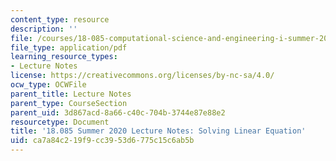 ```yaml
---
content_type: resource
description: ''
file: /courses/18-085-computational-science-and-engineering-i-summer-2020/ca7a84c219f9cc3953d6775c15c6ab5b_MIT18_085Summer20_lec_SJ.pdf
file_type: application/pdf
learning_resource_types:
- Lecture Notes
license: https://creativecommons.org/licenses/by-nc-sa/4.0/
ocw_type: OCWFile
parent_title: Lecture Notes
parent_type: CourseSection
parent_uid: 3d867acd-8a66-c40c-704b-3744e87e88e2
resourcetype: Document
title: '18.085 Summer 2020 Lecture Notes: Solving Linear Equation'
uid: ca7a84c2-19f9-cc39-53d6-775c15c6ab5b
---
```

